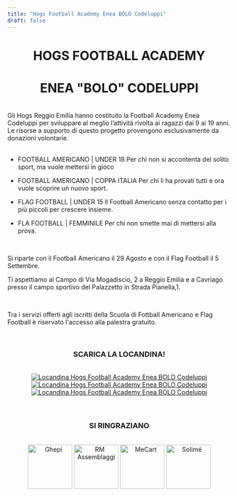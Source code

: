 ```yaml
---
title: "Hogs Football Academy Enea BOLO Codeluppi"
draft: false
---
```

<center>

# HOGS FOOTBALL ACADEMY 
# ENEA "BOLO" CODELUPPI
</center>
<br/>
Gli Hogs Reggio Emilia hanno costituito la Football Academy Enea Codeluppi per sviluppare al meglio l’attività rivolta ai ragazzi dai 9 ai 19 anni. Le risorse a supporto di questo progetto provengono esclusivamente da donazioni volontarie.  
<br/><br/>  

- FOOTBALL AMERICANO | UNDER 18 Per chi non si accontenta del solito sport, ma vuole mettersi in gioco  

- FOOTBALL AMERICANO | COPPA ITALIA Per chi li ha provati tutti e ora vuole scoprire un nuovo sport.  

- FLAG FOOTBALL | UNDER 15 Il Football Americano senza contatto per i più piccoli per crescere insieme.  

- FLA FOOTBALL | FEMMINILE Per chi non smette mai di mettersi alla prova.  
<br/>

Si riparte con il Football Americano il 29 Agosto e con il Flag Football il 5 Settembre.  

Ti aspettiamo al Campo di Via Mogadiscio, 2 a Reggio Emilia e a Cavriago presso il campo sportivo del Palazzetto in Strada Pianella,1.  

<br/>

Tra i servizi offerti agli iscritti della Scuola di Fottball Americano e Flag Football è riservato l'accesso alla palestra gratuito.  

<br/>

<center>
<h3>SCARICA LA LOCANDINA!</h3>
<br/>
<a href="/img/bolo_academy/flag_cavriago-pdf-742x1024.jpg" target="#"><img src="/img/bolo_academy/flag_cavriago-pdf-742x1024_small.jpg" alt="Locandina Hogs Football Academy Enea BOLO Codeluppi"></a> 
<a href="/img/bolo_academy/IMG-20210424-WA0009-724x1024.jpg" target="#"><img src="/img/bolo_academy/IMG-20210424-WA0009-724x1024_small.jpg" alt="Locandina Hogs Football Academy Enea BOLO Codeluppi"></a>
<a href="/img/bolo_academy/IMG-20210424-WA0010-724x1024.jpg" target="#"><img src="/img/bolo_academy/IMG-20210424-WA0010-724x1024_small.jpg" alt="Locandina Hogs Football Academy Enea BOLO Codeluppi"></a>
<br/><br/><br/>
<div class="separator"><h3>SI RINGRAZIANO</h3></div>
<br/>
<a href="https://www.ghepi.it/" target="#"><img src="/img/bolo_academy/ghepi_logo.jpg" alt="Ghepi" height="100"></a>
<a href="https://www.rmassemblaggi.it/" target="#"><img src="/img/bolo_academy/rm_logo.jpg" alt="RM Assemblaggi" height="100"></a>
<a href="https://www.mecart.it/" target="#"><img src="/img/bolo_academy/mecart_logo.jpg" alt="MeCart" height="100"></a>
<a href="https://www.solime.it/" target="#"><img src="/img/bolo_academy/solime_logo.jpg" alt="Solimé" height="100"></a>
</center>
<br/><br/>